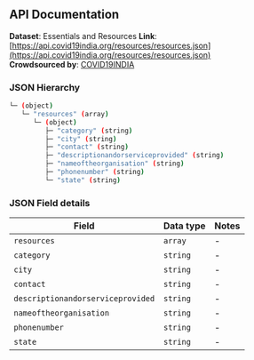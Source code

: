 ## API Documentation

**Dataset**: Essentials and Resources
**Link**: [https://api.covid19india.org/resources/resources.json](https://api.covid19india.org/resources/resources.json)  
**Crowdsourced by**: [COVID19INDIA](https://www.covid19india.org)  

### JSON Hierarchy
```bash
└─ (object)
   └─ "resources" (array)
      └─ (object)
         ├─ "category" (string)
         ├─ "city" (string)
         ├─ "contact" (string)
         ├─ "descriptionandorserviceprovided" (string)
         ├─ "nameoftheorganisation" (string)
         ├─ "phonenumber" (string)
         └─ "state" (string)
```


### JSON Field details
| Field | Data type | Notes |
| --- | --- | --- |
| `resources` | `array` | - |
| `category` | `string` | - |
| `city` | `string` | - |
| `contact` | `string` | - |
| `descriptionandorserviceprovided` | `string` | - |
| `nameoftheorganisation` | `string` | - |
| `phonenumber` | `string` | - |
| `state` | `string` | - |

